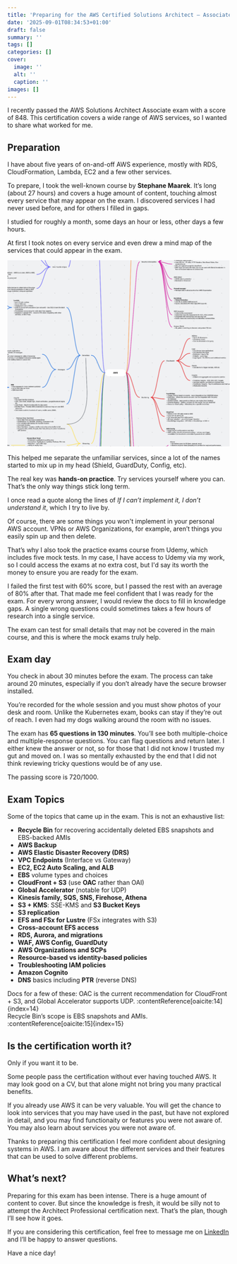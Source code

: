 ```yaml
---
title: 'Preparing for the AWS Certified Solutions Architect – Associate Exam'
date: '2025-09-01T08:34:53+01:00'
draft: false 
summary: ''
tags: []
categories: []
cover:
  image: ''
  alt: ''
  caption: ''
images: []
---
```


I recently passed the AWS Solutions Architect Associate exam with a score of 848. This certification covers a wide range of AWS services, so I wanted to share what worked for me.

## Preparation

I have about five years of on-and-off AWS experience, mostly with RDS, CloudFormation, Lambda, EC2 and a few other services.

To prepare, I took the well-known course by **Stephane Maarek**. It’s long (about 27 hours) and covers a huge amount of content, touching almost every service that may appear on the exam. I discovered services I had never used before, and for others I filled in gaps.

I studied for roughly a month, some days an hour or less, other days a few hours.

At first I took notes on every service and even drew a mind map of the services that could appear in the exam.

![AWS Mindmap](./aws_mindmap.png "My quick AWS services mind map")

This helped me separate the unfamiliar services, since a lot of the names started to mix up in my head (Shield, GuardDuty, Config, etc).

The real key was **hands-on practice**. Try services yourself where you can. That’s the only way things stick long term.

I once read a quote along the lines of *If I can’t implement it, I don’t understand it*, which I try to live by.

Of course, there are some things you won't implement in your personal AWS account. VPNs or AWS Organizations, for example, aren’t things you easily spin up and then delete.

That’s why I also took the practice exams course from Udemy, which includes five mock tests. In my case, I have access to Udemy via my work, so I could access the exams at no extra cost, but I'd say its worth the money to ensure you are ready for the exam.

I failed the first test with 60% score, but I passed the rest with an average of 80% after that. That made me feel confident that I was ready for the exam. For every wrong answer, I would review the docs to fill in knowledge gaps. A single wrong questions could sometimes takes a few hours of research into a single service.

The exam can test for small details that may not be covered in the main course, and this is where the mock exams truly help. 

## Exam day

You check in about 30 minutes before the exam. The process can take around 20 minutes, especially if you don’t already have the secure browser installed.

You’re recorded for the whole session and you must show photos of your desk and room. Unlike the Kubernetes exam, books can stay if they’re out of reach. I even had my dogs walking around the room with no issues.

The exam has **65 questions in 130 minutes**. You’ll see both multiple-choice and multiple-response questions. You can flag questions and return later. I either knew the answer or not, so for those that I did not know I trusted my gut and moved on. I was so mentally exhausted by the end that I did not think reviewing tricky questions would be of any use.

The passing score is 720/1000.

## Exam Topics

Some of the topics that came up in the exam. This is not an exhaustive list:

- **Recycle Bin** for recovering accidentally deleted EBS snapshots and EBS-backed AMIs  
- **AWS Backup**  
- **AWS Elastic Disaster Recovery (DRS)**  
- **VPC Endpoints** (Interface vs Gateway)  
- **EC2, EC2 Auto Scaling, and ALB**  
- **EBS** volume types and choices  
- **CloudFront + S3** (use **OAC** rather than OAI)  
- **Global Accelerator** (notable for UDP)  
- **Kinesis family, SQS, SNS, Firehose, Athena**  
- **S3 + KMS**: SSE-KMS and **S3 Bucket Keys**  
- **S3 replication**  
- **EFS and FSx for Lustre** (FSx integrates with S3)  
- **Cross-account EFS access**  
- **RDS, Aurora, and migrations**  
- **WAF, AWS Config, GuardDuty**  
- **AWS Organizations and SCPs**  
- **Resource-based vs identity-based policies**  
- **Troubleshooting IAM policies**  
- **Amazon Cognito**  
- **DNS** basics including **PTR** (reverse DNS)

Docs for a few of these: OAC is the current recommendation for CloudFront + S3, and Global Accelerator supports UDP. :contentReference[oaicite:14]{index=14}  
Recycle Bin’s scope is EBS snapshots and AMIs. :contentReference[oaicite:15]{index=15}

## Is the certification worth it?

Only if you want it to be.

Some people pass the certification without ever having touched AWS. It may look good on a CV, but that alone might not bring you many practical benefits.

If you already use AWS it can be very valuable. You will get the chance to look into services that you may have used in the past, but have not explored in detail, and you may find functionaity or features you were not aware of. You may also learn about services you were not aware of.

Thanks to preparing this certification I feel more confident about designing systems in AWS. I am aware about the different services and their features that can be used to solve different problems.

## What’s next?

Preparing for this exam has been intense. There is a huge amount of content to cover. But since the knowledge is fresh, it would be silly not to attempt the Architect Professional certification next. That’s the plan, though I’ll see how it goes.  

If you are considering this certification, feel free to message me on [LinkedIn](https://www.linkedin.com/in/lopezsantoripablo/) and I’ll be happy to answer questions.  

Have a nice day!  
